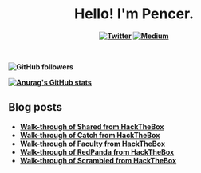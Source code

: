 <p>
  <h1 align="center"><b>Hello! I'm Pencer.</h1>
</p>
<p align="center">
 <a href="https://twitter.com/pencer_io"><img src="https://img.shields.io/badge/twitter-%231DA1F2.svg?&style=for-the-badge&logo=twitter&logoColor=white" alt="Twitter"  /></a>
 <a href="https://pencer.medium.com"><img src="https://img.shields.io/badge/medium-%2312100E.svg?&style=for-the-badge&logo=medium&logoColor=white" alt="Medium" /></a>
</p>
<br />

![GitHub followers](https://img.shields.io/github/followers/pencer-io?style=social)

[![Anurag's GitHub stats](https://github-readme-stats.vercel.app/api?username=pencer-io)](https://github.com/anuraghazra/github-readme-stats)

## Blog posts
<!-- BLOG-POST-LIST:START -->
- [Walk-through of Shared from HackTheBox](https://pencer.io/ctf/ctf-htb-shared-protected/)
- [Walk-through of Catch from HackTheBox](https://pencer.io/ctf/ctf-htb-catch/)
- [Walk-through of Faculty from HackTheBox](https://pencer.io/ctf/ctf-htb-faculty-protected/)
- [Walk-through of RedPanda from HackTheBox](https://pencer.io/ctf/ctf-htb-redpanda-protected/)
- [Walk-through of Scrambled from HackTheBox](https://pencer.io/ctf/ctf-htb-scrambled-protected/)
<!-- BLOG-POST-LIST:END -->
